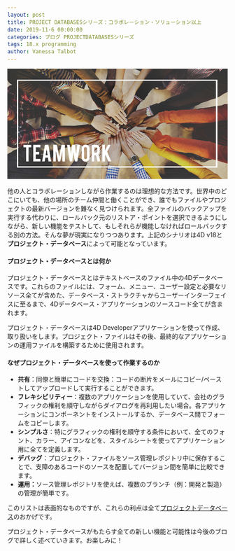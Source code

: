 ```yaml
---
layout: post
title: PROJECT DATABASESシリーズ：コラボレーション・ソリューション以上
date: 2019-11-6 00:00:00
categories: ブログ PROJECTDATABASESシリーズ
tags: 18.x programming
author: Vanessa Talbot
---
```


![project-database](/images/blog/11-06/teamwork.png)

他の人とコラボレーションしながら作業するのは理想的な方法です。世界中のどこにいても、他の場所のチーム仲間と働くことができ、誰でもファイルやプロジェクトの最新バージョンを難なく見つけられます。全ファイルのバックアップを実行する代わりに、ロールバック元のリストア・ポイントを選択できるようにしながら、新しい機能をテストして、もしそれらが機能しなければロールバックする別の方法。そんな夢が現実になりつつあります。上記のシナリオは4D v18と<strong>プロジェクト・データベース</strong>によって可能となっています。

#### プロジェクト・データベースとは何か
プロジェクト・データベースとはテキストベースのファイル中の4Dデータベースです。これらのファイルには、フォーム、メニュー、ユーザー設定と必要なリソース全てが含めた、データベース・ストラクチャからユーザーインターフェイスに至るまで、4Dデータベース・アプリケーションのソースコード全てが含まれます。

プロジェクト・データベースは4D Developerアプリケーションを使って作成、取り扱いをします。プロジェクト・ファイルはその後、最終的なアプリケーションの運用ファイルを構築するために使用されます。

#### なぜプロジェクト・データベースを使って作業するのか
* <strong>共有</strong>：同僚と簡単にコードを交換：コードの断片をメールにコピー/ペーストしてアップロードして実行することができます。
* <strong>フレキシビリティー</strong>：複数のアプリケーションを使用していて、会社のグラフィックの権利を順守しながらダイアログを再利用したい場合。各アプリケーションにコンポーネントをインストールするか、データベース間でフォームをコピーします。
* <strong>シンプルさ</strong>：特にグラフィックの権利を順守する条件において、全てのフォント、カラー、アイコンなどを、スタイルシートを使ってアプリケーション用に全てを定義します。
* <strong>デバッグ</strong>：プロジェクト・ファイルをソース管理レポジトリ中に保存することで、支障のあるコードのソースを配置してバージョン間を簡単に比較できます。
* <strong>運用：</strong>ソース管理レポジトリを使えば、複数のブランチ（例：開発と製造）の管理が簡単です。

このリストは表面的なものですが、これらの利点は全て<a href="https://developer.4d.com/docs/en/Project/overview.html"><span class="no translate command">プロジェクトデータベース</span></a>のおかげです。

プロジェクト・データベースがもたらす全ての新しい機能と可能性は今後のブログで詳しく述べていきます。お楽しみに！


